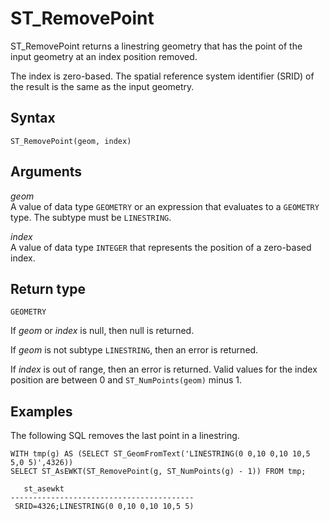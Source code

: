 # ST\_RemovePoint<a name="ST_RemovePoint-function"></a>

ST\_RemovePoint returns a linestring geometry that has the point of the input geometry at an index position removed\. 

The index is zero\-based\. The spatial reference system identifier \(SRID\) of the result is the same as the input geometry\. 

## Syntax<a name="ST_RemovePoint-function-syntax"></a>

```
ST_RemovePoint(geom, index)
```

## Arguments<a name="ST_RemovePoint-function-arguments"></a>

 *geom*   
A value of data type `GEOMETRY` or an expression that evaluates to a `GEOMETRY` type\. The subtype must be `LINESTRING`\. 

 *index*   
A value of data type `INTEGER` that represents the position of a zero\-based index\. 

## Return type<a name="ST_RemovePoint-function-return"></a>

`GEOMETRY` 

If *geom* or *index* is null, then null is returned\. 

If *geom* is not subtype `LINESTRING`, then an error is returned\. 

If *index* is out of range, then an error is returned\. Valid values for the index position are between 0 and `ST_NumPoints(geom)` minus 1\. 

## Examples<a name="ST_RemovePoint-function-examples"></a>

The following SQL removes the last point in a linestring\. 

```
WITH tmp(g) AS (SELECT ST_GeomFromText('LINESTRING(0 0,10 0,10 10,5 5,0 5)',4326))
SELECT ST_AsEWKT(ST_RemovePoint(g, ST_NumPoints(g) - 1)) FROM tmp;
```

```
   st_asewkt
-----------------------------------------
 SRID=4326;LINESTRING(0 0,10 0,10 10,5 5)
```